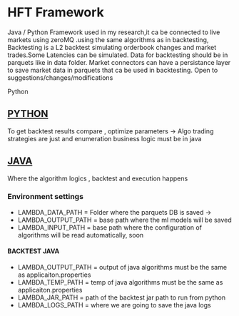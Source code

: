 # HFT Framework
Java / Python Framework used in my research,it ca be connected to live markets using zeroMQ .using the same algorithms as in backtesting,
Backtesting is a L2 backtest simulating orderbook changes and market trades.Some Latencies can be simulated.
Data for backtesting should be in parquets like in data folder.
Market connectors can have a persistance layer to save market data in parquets that ca be used in backtesting.
Open to suggestions/changes/modifications

Python

## [PYTHON](python/README.md)
To get backtest results compare , optimize parameters -> Algo trading strategies are just and enumeration business logic must be in java

## [JAVA](java/README.md)

Where the algorithm logics , backtest and execution happens

### Environment settings
* LAMBDA_DATA_PATH = Folder where the parquets DB is saved -> 
* LAMBDA_OUTPUT_PATH = base path where the ml models will be saved
* LAMBDA_INPUT_PATH = base path where the configuration of algorithms will be read automatically, soon

#### BACKTEST JAVA 

* LAMBDA_OUTPUT_PATH = output of java algorithms must be the same as applicaiton.properties
* LAMBDA_TEMP_PATH = temp of java algorithms must be the same as applicaiton.properties
* LAMBDA_JAR_PATH = path of the backtest jar path to run from python
* LAMBDA_LOGS_PATH = where we are going to save the java logs
